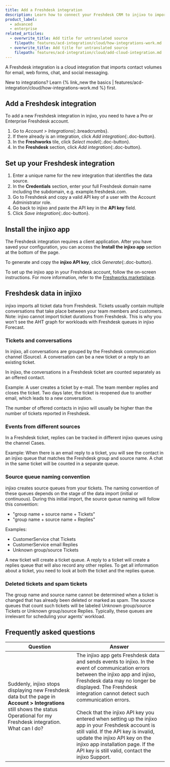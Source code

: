 ```yaml
---
title: Add a Freshdesk integration
description: Learn how to connect your Freshdesk CRM to injixo to import data.
product_label:
  - advanced
  - enterprise
related_articles:
  - overwrite_title: Add title for untranslated source
    filepath: features/acd-integration/cloud/how-integrations-work.md
  - overwrite_title: Add title for untranslated source
    filepath: features/acd-integration/cloud/add-cloud-integration.md
---
```


A Freshdesk integration is a cloud integration that imports contact volumes for email, web forms, chat, and social messaging.

New to integrations? Learn {% link_new the basics | features/acd-integration/cloud/how-integrations-work.md %} first.

## Add a Freshdesk integration

To add a new Freshdesk integration in injixo, you need to have a Pro or Enterprise Freshdesk account.

1. Go to _Account > Integrations_{:.breadcrumbs}.
2. If there already is an integration, click _Add integration_{:.doc-button}.
3. In the **Freshworks** tile, click _Select model_{:.doc-button}.
4. In the **Freshdesk** section, click _Add integration_{:.doc-button}.

## Set up your Freshdesk integration

1. Enter a unique name for the new integration that identifies the data source.
2. In the **Credentials** section, enter your full Freshdesk domain name including the subdomain, e.g. example.freshdesk.com.
3. Go to Freshdesk and copy a valid API key of a user with the Account Administrator role.
4. Go back to injixo and paste the API key in the **API key** field.
5. Click _Save integration_{:.doc-button}.

## Install the injixo app

The Freshdesk integration requires a client application. After you have saved your configuration, you can access the **Install the injixo app** section at the bottom of the page.

To generate and copy the **injixo API key**, click _Generate_{:.doc-button}.

To set up the injixo app in your Freshdesk account, follow the on-screen instructions. For more information, refer to the [Freshworks marketplace](https://www.freshworks.com/apps/freshdesk/injixo_connect).

## Freshdesk data in injixo

injixo imports all ticket data from Freshdesk. Tickets usually contain multiple conversations that take place between your team members and customers.<br>
Note: injixo cannot import ticket durations from Freshdesk. This is why you won't see the AHT graph for workloads with Freshdesk queues in injixo Forecast.

### Tickets and conversations

In injixo, all conversations are grouped by the Freshdesk communication channel (Source). A conversation can be a new ticket or a reply to an existing ticket.

In injixo, the conversations in a Freshdesk ticket are counted separately as an offered contact.

Example: A user creates a ticket by e-mail. The team member replies and closes the ticket. Two days later, the ticket is reopened due to another email, which leads to a new conversation.

The number of offered contacts in injixo will usually be higher than the number of tickets reported in Freshdesk.

### Events from different sources

In a Freshdesk ticket, replies can be tracked in different injixo queues using the channel Cases.

Example: When there is an email reply to a ticket, you will see the contact in an injixo queue that matches the Freshdesk group and source name. A chat in the same ticket will be counted in a separate queue.

### Source queue naming convention

injixo creates source queues from your tickets. The naming convention of these queues depends on the stage of the data import (initial or continuous). During this initial import, the source queue naming will follow this convention:

- "group name + source name + Tickets"
- "group name + source name + Replies"

Examples:

- CustomerService chat Tickets
- CustomerService email Replies
- Unknown group/source Tickets

A new ticket will create a ticket queue. A reply to a ticket will create a replies queue that will also record any other replies. To get all information about a ticket, you need to look at both the ticket and the replies queue.

### Deleted tickets and spam tickets

The group name and source name cannot be determined when a ticket is changed that has already been deleted or marked as spam. The source queues that count such tickets will be labeled Unknown group/source Tickets or Unknown group/source Replies. Typically, these queues are irrelevant for scheduling your agents' workload.

## Frequently asked questions

| Question                                                                                                                                                                        | Answer                                                                                                                                                                                                                                                                                                                                                                                                                                                                                                                              |
| ------------------------------------------------------------------------------------------------------------------------------------------------------------------------------- | ----------------------------------------------------------------------------------------------------------------------------------------------------------------------------------------------------------------------------------------------------------------------------------------------------------------------------------------------------------------------------------------------------------------------------------------------------------------------------------------------------------------------------------- |
| Suddenly, injixo stops displaying new Freshdesk data but the page in **Account > Integrations** still shows the status Operational for my Freshdesk integration. What can I do? | The injixo app gets Freshdesk data and sends events to injixo. In the event of communication errors between the injixo app and injixo, Freshdesk data may no longer be displayed. The Freshdesk integration cannot detect such communication errors.<br><br>Check that the injixo API key you entered when setting up the injixo app in your Freshdesk account is still valid. If the API key is invalid, update the injixo API key on the injixo app installation page. If the API key is still valid, contact the injixo Support. |
